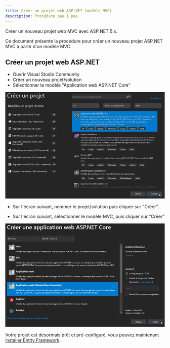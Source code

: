 ```yaml
---
title: Créer un projet web ASP.NET (modèle MVC)
description: Procédure pas à pas
---
```


Créer un nouveau projet web MVC avec ASP.NET 5.x.

Ce document présente la procédure pour créer un nouveau projet ASP.NET MVC à partir d'un modèle MVC.

## Créer un projet web ASP.NET

- Ouvrir Visual Studio Community
- Créer un nouveau projet/solution
- Sélectionner le modèle "Application web ASP.NET Core"

![Nouveau projet ASP](img/creer-projet-asp.png)

- Sur l'écran suivant, nommer le projet/solution puis cliquer sur "Créer".

- Sur l'écran suivant, sélectionner le modèle MVC, puis cliquer sur "Créer"

![Nouveau projet ASP MVC](img/creer-projet-asp-mvc.png)



Votre projet est désormais prêt et pré-configuré, vous pouvez maintenant [installer Entity Framework](creer-projet-asp.html).

